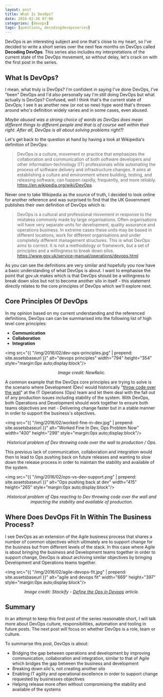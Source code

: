 ```yaml
---
layout: post
title: What Is DevOps?
date: 2016-02-26 07:00
categories: [devops]
tags: [questions, decodingdevopsseries]
---
```


DevOps is an interesting subject and one that's close to my heart, so I've decided to write a short series over the next few months on DevOps called **Decoding DevOps**. This series also includes my interpretations of the current state of the DevOps movement, so without delay, let's crack on with the first post in the series.

## What Is DevOps?
I mean, what truly is DevOps? I'm confident in saying I've done DevOps, I've "been" DevOps and I'd also personally say I'm still doing DevOps but what actually is DevOps? Confused, well I think that's the current state of DevOps; I see it as another new (or not so new) hype word that's thrown around who's definition widely varies and in some cases, even abused.

*Maybe abused was a strong choice of words as DevOps does mean different things to different people and that is of course well within their right. After all, DevOps is all about solving problems right?!*

Let's get back to the question at hand by having a look at Wikipedia's definition of DevOps:

> DevOps is a culture, movement or practice that emphasizes the collaboration and communication of both software developers and other information-technology (IT) professionals while automating the process of software delivery and infrastructure changes. It aims at establishing a culture and environment where building, testing, and releasing software, can happen rapidly, frequently, and more reliably.
> https://en.wikipedia.org/wiki/DevOps

Never one to take Wikipedia as the source of truth, I decided to look online for another reference and was surprised to find that the UK Government publishes their own definition of DevOps which is:  

> DevOps is a cultural and professional movement in response to the mistakes commonly made by large organisations. Often organisations will have very separate units for development, quality assurance and operations business. In extreme cases these units may be based in different locations, work for different organisations and under completely different management structures. This is what DevOps aims to correct. It is not a methodology or framework, but a set of principles and a willingness to break down silos.  
> https://www.gov.uk/service-manual/operations/devops.html

As you can see the definitions are very similar and hopefully you now have a basic understanding of what DevOps is about. I want to emphasise the point that gov.uk makes which is that DevOps should be a willingness to break down silos but not to become another silo in itself - this statement directly relates to the core principles of DevOps which we'll explore next.

## Core Principles Of DevOps
In my opinion based on my current understanding and the referenced definitions, DevOps can can be summarised into the following list of high level core principles:  
- **Communication**  
- **Collaboration**  
- **Integration**  

<img src="{{ "/img/2016/02/dev-ops-principles.jpg" | prepend: site.assetsbaseurl }}" alt="devops principles" width="794" height="354" style="margin:0px auto;display:block"/>
<center><i>Image credit: NewRelic.</i></center>  

A common example that the DevOps core principles are trying to solve is the scenario where Development (Dev) would historically "<a href="https://en.wikipedia.org/wiki/Traditional_engineering">throw code over the wall</a>" at the IT Operations (Ops) team and let them deal with the fall out of any production issues including stability of the system. With DevOps, both Operations and Development should work together to ensure both teams objectives are met - Delivering change faster but in a stable manner in order to support the business's objectives.

<img src="{{ "/img/2016/02/worked-fine-in-dev.jpg" | prepend: site.assetsbaseurl }}" alt="Worked Fine In Dev, Ops Problem Now" width="400" height="299" style="margin:0px auto;display:block"/>
<center><i>Historical problem of Dev throwing code over the wall to production / Ops.</i></center>  

This previous lack of communication, collaboration and integration would then to lead to Ops pushing back on future releases and wanting to slow down the release process in order to maintain the stability and available of the system.

<img src="{{ "/img/2016/02/ops-vs-dev-support.png" | prepend: site.assetsbaseurl }}" alt="Ops pushing back at dev" width="415" height="265" style="margin:0px auto;display:block"/>
<center><i>Historical problem of Ops reacting to Dev throwing code over the wall and impacting the stability and available of production.</i></center>

## Where Does DevOps Fit In Within The Business Process?

I see DevOps as an extension of the Agile business process that shares a number of common objectives which ultimately are to support change for the business but from different levels of the stack. In this case where Agile is about bringing the business and Development teams together in order to support change, DevOps is about archiving similar objectives by bringing Development and Operations teams together.

<img src="{{ "/img/2016/02/agile-devops-fit.jpg" | prepend: site.assetsbaseurl }}" alt="agile and devops fit" width="669" height="397" style="margin:0px auto;display:block"/>
<center><i>Image credit: Stackify - <a href="http://stackify.com/defining-the-ops-in-devops/">Define the Ops in Devops</a> article.</i></center>

## Summary
In an attempt to keep this first post of the series reasonable short, I will talk more about DevOps culture, responsibilities, automation and tooling in future posts. The next post will focus on whether DevOps is a role, team or culture.

To summarise this post, DevOps is about:  
- Bridging the gap between operations and development by improving communication, collaboration and integration, similar to that of Agile which bridges the gap between the business and development  
- Breaking down silo's, not creating another silo  
- Enabling IT agility and operational excellence in order to support change requested by businesses objectives  
- Helping release more often without compromising the stability and available of the systems  
